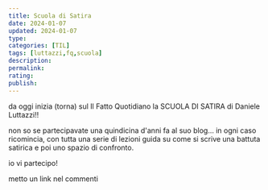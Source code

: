 ```yaml
---
title: Scuola di Satira
date: 2024-01-07
updated: 2024-01-07
type: 
categories: [TIL]
tags: [luttazzi,fq,scuola]
description: 
permalink: 
rating: 
publish: 
---
```

da oggi inizia (torna) sul Il Fatto Quotidiano la SCUOLA DI SATIRA di Daniele Luttazzi!!

non so se partecipavate una quindicina d'anni fa al suo blog... in ogni caso ricomincia, con tutta una serie di lezioni guida su come si scrive una battuta satirica e poi uno spazio di confronto.

io vi partecipo!

metto un link nel commenti

